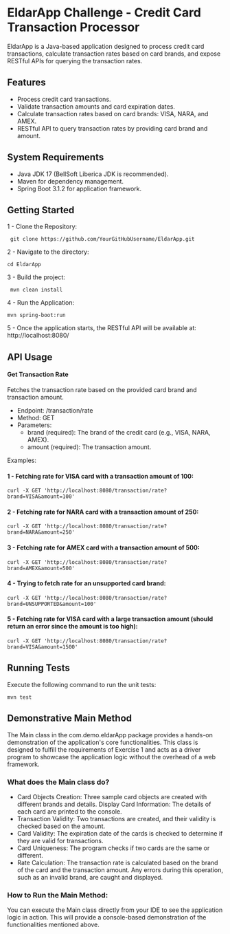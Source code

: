 # EldarApp Challenge - Credit Card Transaction Processor

EldarApp is a Java-based application designed to process credit card transactions, calculate transaction rates based on card brands, and expose RESTful APIs for querying the transaction rates.

## Features

- Process credit card transactions.
- Validate transaction amounts and card expiration dates.
- Calculate transaction rates based on card brands: VISA, NARA, and AMEX.
- RESTful API to query transaction rates by providing card brand and amount.

## System Requirements

- Java JDK 17 (BellSoft Liberica JDK is recommended).
- Maven for dependency management.
- Spring Boot 3.1.2 for application framework.


## Getting Started

1 - Clone the Repository:
```
 git clone https://github.com/YourGitHubUsername/EldarApp.git 
```

2 - Navigate to the directory:
```
cd EldarApp
```

3 - Build the project:
```
 mvn clean install
```

4 - Run the Application:
```
mvn spring-boot:run
```
5 - Once the application starts, the RESTful API will be available at: 
 http://localhost:8080/

## API Usage

#### Get Transaction Rate
Fetches the transaction rate based on the provided card brand and transaction amount. 

- Endpoint: /transaction/rate
- Method: GET
- Parameters:
   * brand (required): The brand of the credit card (e.g., VISA, NARA, AMEX).
   * amount (required): The transaction amount.


 Examples:
 #### 1 - Fetching rate for VISA card with a transaction amount of 100:
```
curl -X GET 'http://localhost:8080/transaction/rate?brand=VISA&amount=100'
```
#### 2 - Fetching rate for NARA card with a transaction amount of 250:
```
curl -X GET 'http://localhost:8080/transaction/rate?brand=NARA&amount=250'
```
#### 3 - Fetching rate for AMEX card with a transaction amount of 500:
```
curl -X GET 'http://localhost:8080/transaction/rate?brand=AMEX&amount=500'
```

#### 4 - Trying to fetch rate for an unsupported card brand:
```
curl -X GET 'http://localhost:8080/transaction/rate?brand=UNSUPPORTED&amount=100'
```
#### 5 - Fetching rate for VISA card with a large transaction amount (should return an error since the amount is too high):
```
curl -X GET 'http://localhost:8080/transaction/rate?brand=VISA&amount=1500'

```

## Running Tests

Execute the following command to run the unit tests:
```
mvn test
```


## Demonstrative Main Method

The Main class in the com.demo.eldarApp package provides a hands-on demonstration of the application's core functionalities. This class is designed to fulfill the requirements of Exercise 1 and acts as a driver program to showcase the application logic without the overhead of a web framework.

### What does the Main class do?
- Card Objects Creation: Three sample card objects are created with different brands and details.
Display Card Information: The details of each card are printed to the console.
- Transaction Validity: Two transactions are created, and their validity is checked based on the amount.
- Card Validity: The expiration date of the cards is checked to determine if they are valid for transactions.
- Card Uniqueness: The program checks if two cards are the same or different.
- Rate Calculation: The transaction rate is calculated based on the brand of the card and the transaction amount. Any errors during this operation, such as an invalid brand, are caught and displayed.

### How to Run the Main Method:
You can execute the Main class directly from your IDE to see the application logic in action. This will provide a console-based demonstration of the functionalities mentioned above.
